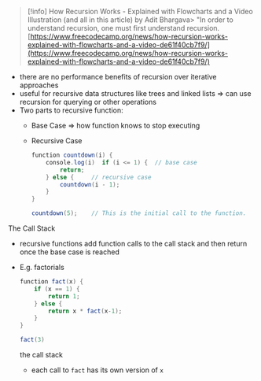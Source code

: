 
> [!info] How Recursion Works - Explained with Flowcharts and a Video  
> Illustration (and all in this article) by Adit Bhargava> "In order to understand recursion, one must first understand recursion.  
> [https://www.freecodecamp.org/news/how-recursion-works-explained-with-flowcharts-and-a-video-de61f40cb7f9/](https://www.freecodecamp.org/news/how-recursion-works-explained-with-flowcharts-and-a-video-de61f40cb7f9/)  

  

- there are no performance benefits of recursion over iterative approaches
- useful for recursive data structures like trees and linked lists ⇒ can use recursion for querying or other operations
- Two parts to recursive function:
    - Base Case ⇒ how function knows to stop executing
    - Recursive Case
        
        ```Java
        function countdown(i) {
            console.log(i)  if (i <= 1) {  // base case
                return;
            } else {     // recursive case
                countdown(i - 1);
            }
        }
        
        countdown(5);    // This is the initial call to the function.
        ```
        
        

The Call Stack

- recursive functions add function calls to the call stack and then return once the base case is reached
- E.g. factorials
    
    ```Java
    function fact(x) {
        if (x == 1) {
            return 1;
        } else {
            return x * fact(x-1);
        }
    }
    
    fact(3)
    ```
    
    the call stack
    
    - each call to `fact` has its own version of `x`
    
